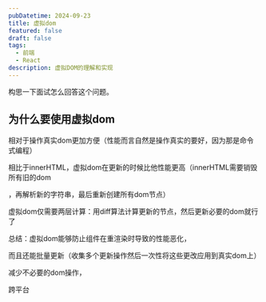 ```yaml
---
pubDatetime: 2024-09-23
title: 虚拟dom
featured: false
draft: false
tags:
  - 前端
  - React
description: 虚拟DOM的理解和实现
---
```


构思一下面试怎么回答这个问题。

## 为什么要使用虚拟dom

相对于操作真实dom更加方便（性能而言自然是操作真实的要好，因为那是命令式编程）

相比于innerHTML，虚拟dom在更新的时候比他性能更高（innerHTML需要销毁所有旧的dom

，再解析新的字符串，最后重新创建所有dom节点）

虚拟dom仅需要两层计算：用diff算法计算更新的节点，然后更新必要的dom就行了

总结：虚拟dom能够防止组件在重渲染时导致的性能恶化，

而且还能批量更新（收集多个更新操作然后一次性将这些更改应用到真实dom上）

减少不必要的dom操作，

跨平台
